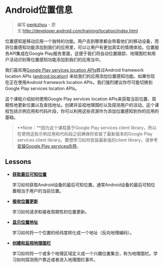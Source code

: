 # Android位置信息

> 编写:[penkzhou](https://github.com/penkzhou) - 原文:<http://developer.android.com/training/location/index.html>

位置感知是移动应用一个独特的功能。用户去到哪里都会带着他们的移动设备，而将位置感知功能添加到我们的应用里，可以让用户有更加真实的情境体验。位置服务API集成在Google Play服务里面，这便于我们将自动位置跟踪、地理围栏和用户活动识别等位置感知功能添加到我们的应用当中。

我们喜欢用[Google Play services location APIs](http://developer.android.com/reference/com/google/android/gms/location/package-summary.html)胜过Android framework location APIs ([android.location](http://developer.android.com/reference/android/location/package-summary.html)) 来给我们的应用添加位置感知功能。如果你现在正在使用Android framework location APIs，我们强烈建议你尽可能切换到Google Play services location APIs。

这个课程介绍如何使用Google Play services location APIs来获取当前位置、周期性地更新位置以及查找地址。创建并监视地理围栏以及探测用户的活动。这个课程包括示例应用和代码片段，你可以利用这些资源作为添加位置感知到你的应用的基础。

> **Note：**因为这个课程基于Google Play services client library，所以在使用这些示例应用和代码段之前确保你安装了最新版本的Google Play services client library。要想学习如何安装最新版的client library，请参考[安装Google Play services向导](http://developer.android.com/google/play-services/setup.html)。

## Lessons

* [**获取最后可知位置**](retrieve-current.html)

    学习如何获取Android设备的最后可知位置。通常Android设备的最后可知位置相当于用户的当前位置。


* [**接收位置更新**](receive-location-updates.html)

    学习如何请求和接收周期性的位置更新。


* [**显示位置地址**](display-address.html)

    学习如何将一个位置的经纬度转化成一个地址（反向地理编码）。


* [**创建和监视地理围栏**](geofencing.html)

    学习如何将一个或多个地理区域定义成一个兴趣位置集合，称为地理围栏。学习如何探测用户靠近或者进入地理围栏事件。
